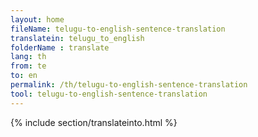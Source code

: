 ```yaml
---
layout: home
fileName: telugu-to-english-sentence-translation
translatein: telugu_to_english
folderName : translate
lang: th
from: te
to: en
permalink: /th/telugu-to-english-sentence-translation
tool: telugu-to-english-sentence-translation
---
```

{% include section/translateinto.html %}